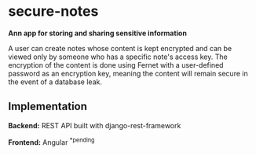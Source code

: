 # secure-notes
**Ann app for storing and sharing sensitive information**

A user can create notes whose content is kept encrypted and can be viewed only by someone who has a specific note's access key. The encryption of the content is done using Fernet with a user-defined password as an encryption key, meaning the content will remain secure in the event of a database leak.



## Implementation

**Backend:** REST API built with django-rest-framework

**Frontend:** Angular <sup>*pending</sup>
